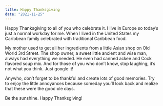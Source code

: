 ```yaml
---
title: Happy Thanksgiving
date: "2021-11-25"
---
```


Happy Thanksgiving to all of you who celebrate it. I live in Europe so today’s just a normal workday for me. When I lived in the United States my Caribbean family celebrated with traditional Caribbean food.  

My mother used to get all her ingredients from a little Asian shop on Old World 3rd Street. The shop owner, a sweet little ancient and wise man, always had everything we needed. He even had canned ackee and Cock flavored soup mix. And for those of you who don’t know, stop laughing, it’s not what you think. Just google it!

Anywho, don’t forget to be thankful and create lots of good memories. Try to enjoy the little annoyances because someday you’ll look back and realize that these were the good ole days. 

Be the sunshine. Happy Thanksgiving!  
